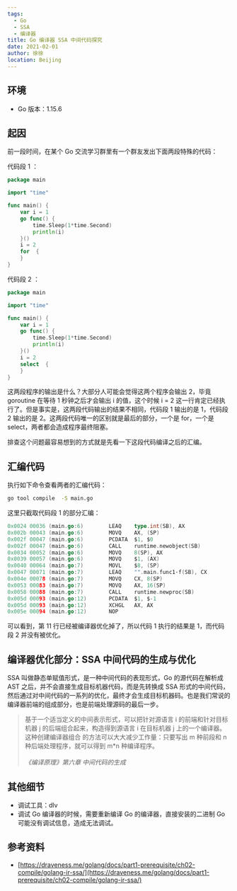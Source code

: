 ```yaml
---
tags: 
  - Go
  - SSA
  - 编译器
title: Go 编译器 SSA 中间代码探究
date: 2021-02-01
author: 徐徐
location: Beijing
---
```


## 环境

* Go 版本：1.15.6

## 起因

前一段时间，在某个 Go 交流学习群里有一个群友发出下面两段特殊的代码：

代码段 1 ：

```go
package main

import "time"

func main() {
	var i = 1
	go func() {
		time.Sleep(1*time.Second)
		println(i)
	}()
	i = 2
	for  {
	}
}
```

代码段 2 ：

```go
package main

import "time"

func main() {
	var i = 1
	go func() {
		time.Sleep(1*time.Second)
		println(i)
	}()
	i = 2
	select  {
	}
}
```

这两段程序的输出是什么？大部分人可能会觉得这两个程序会输出 2，毕竟 goroutine 在等待 1 秒钟之后才会输出 i 的值，这个时候 i = 2 这一行肯定已经执行了。但是事实是，这两段代码输出的结果不相同，代码段 1 输出的是 1，代码段 2 输出的是 2。这两段代码唯一的区别就是最后的部分，一个是 for，一个是 select，两者都会造成程序最终阻塞。

排查这个问题最容易想到的方式就是先看一下这段代码编译之后的汇编。

## 汇编代码

执行如下命令查看两者的汇编代码：

```sh
go tool compile  -S main.go
```

这里只截取代码段 1 的部分汇编：

```go
0x0024 00036 (main.go:6)        LEAQ    type.int(SB), AX
0x002b 00043 (main.go:6)        MOVQ    AX, (SP)
0x002f 00047 (main.go:6)        PCDATA  $1, $0
0x002f 00047 (main.go:6)        CALL    runtime.newobject(SB)
0x0034 00052 (main.go:6)        MOVQ    8(SP), AX
0x0039 00057 (main.go:6)        MOVQ    $1, (AX)
0x0040 00064 (main.go:7)        MOVL    $8, (SP)
0x0047 00071 (main.go:7)        LEAQ    "".main.func1·f(SB), CX
0x004e 00078 (main.go:7)        MOVQ    CX, 8(SP)
0x0053 00083 (main.go:7)        MOVQ    AX, 16(SP)
0x0058 00088 (main.go:7)        CALL    runtime.newproc(SB)
0x005d 00093 (main.go:12)       PCDATA  $1, $-1
0x005d 00093 (main.go:12)       XCHGL   AX, AX
0x005e 00094 (main.go:12)       NOP

```

可以看到，第 11 行已经被编译器优化掉了，所以代码 1 执行的结果是 1，而代码段 2 并没有被优化。

## 编译器优化部分：SSA 中间代码的生成与优化

SSA 叫做静态单赋值形式，是一种中间代码的表现形式，Go 的源代码在解析成 AST 之后，并不会直接生成目标机器代码，而是先转换成 SSA 形式的中间代码，
然后通过对中间代码的一系列的优化，最终才会生成目标机器码。也是我们常说的编译器前端的组成部分，也是前端处理源码的最后一步。

> 基于一个适当定义的中间表示形式，可以把针对源语言 i 的前端和针对目标机器 j 的后端组合起来，构造得到源语言 i 在目标机器 j 上的一个编译器。这种创建编译器组合
> 的方法可以大大减少工作量：只要写出 m 种前段和 n 种后端处理程序，就可以得到 m*n 种编译程序。
> \
> \
>*《编译原理》第六章 中间代码的生成*

## 其他细节

* 调试工具：dlv
* 调试 Go 编译器的时候，需要重新编译 Go 的编译器，直接安装的二进制 Go 可能没有调试信息，造成无法调试。

## 参考资料

* [https://draveness.me/golang/docs/part1-prerequisite/ch02-compile/golang-ir-ssa/](https://draveness.me/golang/docs/part1-prerequisite/ch02-compile/golang-ir-ssa/)
